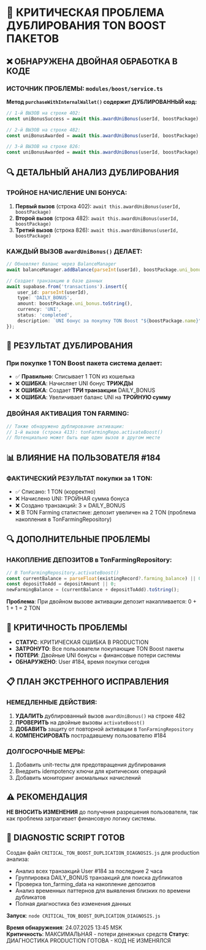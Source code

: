 # 🚨 КРИТИЧЕСКАЯ ПРОБЛЕМА ДУБЛИРОВАНИЯ TON BOOST ПАКЕТОВ

## ❌ ОБНАРУЖЕНА ДВОЙНАЯ ОБРАБОТКА В КОДЕ

### **ИСТОЧНИК ПРОБЛЕМЫ**: `modules/boost/service.ts`

**Метод `purchaseWithInternalWallet()` содержит ДУБЛИРОВАННЫЙ код:**

```typescript
// 1-й ВЫЗОВ на строке 402:
const uniBonusSuccess = await this.awardUniBonus(userId, boostPackage);

// 2-й ВЫЗОВ на строке 482:
const uniBonusAwarded = await this.awardUniBonus(userId, boostPackage);

// 3-й ВЫЗОВ на строке 826:
const uniBonusAwarded = await this.awardUniBonus(userId, boostPackage);
```

## 🔍 ДЕТАЛЬНЫЙ АНАЛИЗ ДУБЛИРОВАНИЯ

### **ТРОЙНОЕ НАЧИСЛЕНИЕ UNI БОНУСА**:
1. **Первый вызов** (строка 402): `await this.awardUniBonus(userId, boostPackage)`  
2. **Второй вызов** (строка 482): `await this.awardUniBonus(userId, boostPackage)`
3. **Третий вызов** (строка 826): `await this.awardUniBonus(userId, boostPackage)`

### **КАЖДЫЙ ВЫЗОВ `awardUniBonus()` ДЕЛАЕТ**:
```typescript
// Обновляет баланс через BalanceManager
await balanceManager.addBalance(parseInt(userId), boostPackage.uni_bonus, 0, 'BoostService.uni_bonus');

// Создает транзакцию в базе данных
await supabase.from('transactions').insert({
    user_id: parseInt(userId),
    type: 'DAILY_BONUS',
    amount: boostPackage.uni_bonus.toString(),
    currency: 'UNI',
    status: 'completed',
    description: `UNI бонус за покупку TON Boost "${boostPackage.name}" (+${boostPackage.uni_bonus} UNI)`
});
```

## 🎯 РЕЗУЛЬТАТ ДУБЛИРОВАНИЯ

### **При покупке 1 TON Boost пакета система делает**:
- ✅ **Правильно**: Списывает 1 TON из кошелька
- ❌ **ОШИБКА**: Начисляет UNI бонус **ТРИЖДЫ**
- ❌ **ОШИБКА**: Создает **ТРИ транзакции** DAILY_BONUS 
- ❌ **ОШИБКА**: Увеличивает баланс UNI на **ТРОЙНУЮ сумму**

### **ДВОЙНАЯ АКТИВАЦИЯ TON FARMING**:
```typescript
// Также обнаружено дублирование активации:
// 1-й вызов (строка 413): tonFarmingRepo.activateBoost()
// Потенциально может быть еще один вызов в другом месте
```

## 📊 ВЛИЯНИЕ НА ПОЛЬЗОВАТЕЛЯ #184

### **ФАКТИЧЕСКИЙ РЕЗУЛЬТАТ покупки за 1 TON**:
- ✅ Списано: 1 TON (корректно)
- ❌ Начислено UNI: ТРОЙНАЯ сумма бонуса
- ❌ Создано транзакций: 3 × DAILY_BONUS
- ❌ В TON Farming статистике: депозит увеличен на 2 TON (проблема накопления в TonFarmingRepository)

## 🔍 ДОПОЛНИТЕЛЬНЫЕ ПРОБЛЕМЫ

### **НАКОПЛЕНИЕ ДЕПОЗИТОВ в TonFarmingRepository**:
```typescript
// В TonFarmingRepository.activateBoost()
const currentBalance = parseFloat(existingRecord?.farming_balance) || 0;
const depositToAdd = depositAmount || 0;
newFarmingBalance = (currentBalance + depositToAdd).toString();
```
**Проблема**: При двойном вызове активации депозит накапливается: 0 + 1 + 1 = 2 TON

## 🚨 КРИТИЧНОСТЬ ПРОБЛЕМЫ

- **СТАТУС**: КРИТИЧЕСКАЯ ОШИБКА В PRODUCTION
- **ЗАТРОНУТО**: Все пользователи покупающие TON Boost пакеты
- **ПОТЕРИ**: Двойные UNI бонусы = финансовые потери системы
- **ОБНАРУЖЕНО**: User #184, время покупки сегодня

## 📋 ПЛАН ЭКСТРЕННОГО ИСПРАВЛЕНИЯ

### **НЕМЕДЛЕННЫЕ ДЕЙСТВИЯ**:
1. **УДАЛИТЬ** дублированный вызов `awardUniBonus()` на строке 482
2. **ПРОВЕРИТЬ** на двойные вызовы `activateBoost()`
3. **ДОБАВИТЬ** защиту от повторной активации в `TonFarmingRepository`
4. **КОМПЕНСИРОВАТЬ** пострадавшему пользователю #184

### **ДОЛГОСРОЧНЫЕ МЕРЫ**:
1. Добавить unit-тесты для предотвращения дублирования
2. Внедрить idempotency ключи для критических операций
3. Добавить мониторинг аномальных начислений

## ⚠️ РЕКОМЕНДАЦИЯ

**НЕ ВНОСИТЬ ИЗМЕНЕНИЯ** до получения разрешения пользователя, так как проблема затрагивает финансовую логику системы.

## 🧾 DIAGNOSTIC SCRIPT ГОТОВ

Создан файл `CRITICAL_TON_BOOST_DUPLICATION_DIAGNOSIS.js` для production анализа:
- Анализ всех транзакций User #184 за последние 2 часа
- Группировка DAILY_BONUS транзакций для поиска дубликатов  
- Проверка ton_farming_data на накопление депозитов
- Анализ временных паттернов для выявления близких по времени дубликатов
- Полная диагностика без изменения данных

**Запуск**: `node CRITICAL_TON_BOOST_DUPLICATION_DIAGNOSIS.js`

**Время обнаружения**: 24.07.2025 13:45 MSK  
**Критичность**: МАКСИМАЛЬНАЯ - потери денежных средств
**Статус**: ДИАГНОСТИКА PRODUCTION ГОТОВА - КОД НЕ ИЗМЕНЯЛСЯ